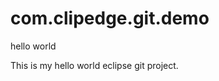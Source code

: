 com.clipedge.git.demo
=====================

hello world

This is my hello world eclipse git project.

